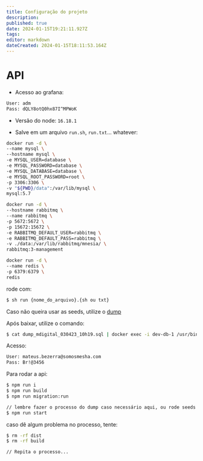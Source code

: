 ```yaml
---
title: Configuração do projeto
description: 
published: true
date: 2024-01-15T19:21:11.927Z
tags: 
editor: markdown
dateCreated: 2024-01-15T18:11:53.164Z
---
```


# API
- Acesso ao grafana:
```txt
User: adm
Pass: dQLY8otQ0hx87I^MPWoK
```

- Versão do node: `16.18.1`

- Salve em um arquivo `run.sh`, `run.txt`... whatever:
```sh
docker run -d \
--name mysql \
--hostname mysql \
-e MYSQL_USER=database \
-e MYSQL_PASSWORD=database \
-e MYSQL_DATABASE=database \
-e MYSQL_ROOT_PASSWORD=root \
-p 3306:3306 \
-v "${PWD}/data":/var/lib/mysql \
mysql:5.7

docker run -d \
--hostname rabbitmq \
--name rabbitmq \
-p 5672:5672 \
-p 15672:15672 \
-e RABBITMQ_DEFAULT_USER=rabbitmq \
-e RABBITMQ_DEFAULT_PASS=rabbitmq \
-v ./data:/var/lib/rabbitmq/mnesia/ \
rabbitmq:3-management

docker run -d \
--name redis \
-p 6379:6379 \
redis
```

rode com:

```sh
$ sh run {nome_do_arquivo}.{sh ou txt}
```

Caso não queira usar as seeds, utilize o [dump](https://drive.google.com/file/d/1hp2Nh6vdQEJQH0dzg6c8wgpzq-o1oQCe/view?pli=1)

Após baixar, utilize o comando:

```sh
$ cat dump_mdigital_030423_10h19.sql | docker exec -i dev-db-1 /usr/bin/mysql -u root --password=root maturidade_digital
```

Acesso:

```txt
User: mateus.bezerra@somosmesha.com
Pass: Br!@3456
```

Para rodar a api:
```sh
$ npm run i
$ npm run build
$ npm run migration:run

// lembre fazer o processo do dump caso necessário aqui, ou rode seeds
$ npm run start
```

caso dê algum problema no processo, tente:

```sh
$ rm -rf dist
$ rm -rf build

// Repita o processo...
```



